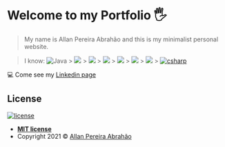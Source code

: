 # Welcome to my Portfolio 🖐

> My name is Allan Pereira Abrahão and this is my minimalist personal website.

> I know:
> ![Java](https://img.shields.io/badge/Java-ED8B00?style=for-the-badge&logo=java&logoColor=white) > [![](https://img.shields.io/badge/JavaScript-323330?style=for-the-badge&logo=javascript&logoColor=F7DF1E)](https://github.com/all-an) > [![](https://img.shields.io/badge/HTML5-E34F26?style=for-the-badge&logo=html5&logoColor=white)](https://github.com/all-an) > [![](https://img.shields.io/badge/CSS3-1572B6?style=for-the-badge&logo=css3&logoColor=white)](https://github.com/all-an) > [![](https://img.shields.io/badge/Python-3776AB?style=for-the-badge&logo=python&logoColor=white)](https://github.com/all-an) > [![](https://img.shields.io/badge/MySQL-005C84?style=for-the-badge&logo=mysql&logoColor=white)](https://github.com/all-an) > [![](https://img.shields.io/badge/TypeScript-007ACC?style=for-the-badge&logo=typescript&logoColor=white)](https://github.com/all-an) > [![csharp](https://img.shields.io/badge/C%23-239120?style=for-the-badge&logo=c-sharp&logoColor=white)](https://github.com/all-an)

<!--![Portfolio Template](assets/main.png)-->

<!--
![GIF](assets/gg.gif) -->

💻 Come see my [Linkedin page](https://www.linkedin.com/in/allanpereiraabrahao/)

## License

[![license](https://img.shields.io/github/license/hrishikeshpaul/portfolio-template?style=flat&logo=appveyor)](https://github.com/all-an/)

- **[MIT license](http://opensource.org/licenses/mit-license.php)**
- Copyright 2021 © <a href="https://github.com/all-an/" target="_blank">Allan Pereira Abrahão</a>

